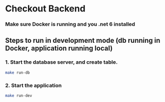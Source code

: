 # Checkout Backend

### Make sure Docker is running and you .net 6 installed

## Steps to run in development mode (db running in Docker, application running local)
### 1. Start the database server, and create table.
```bash
make run-db
```

### 2. Start the application
```bash
make run-dev
```
